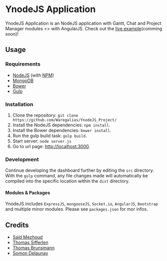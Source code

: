 # YnodeJS Application

YnodeJS Application is an NodeJS application with Gantt, Chat and Project Manager modules <> with AngularJS. 
Check out the [live example](https://github.com/Waregalias/YnodeJS_Project)(comming soon)!

## Usage
### Requirements
* [NodeJS](http://nodejs.org/) (with [NPM](https://www.npmjs.org/))
* [MongoDB](https://www.mongodb.com/)
* [Bower](http://bower.io)
* [Gulp](http://gulpjs.com)

### Installation
1. Clone the repository: `git clone https://github.com/Waregalias/YnodeJS_Project/`
2. Install the NodeJS dependencies: `npm install`.
3. Install the Bower dependencies: `bower install`.
4. Run the gulp build task: `gulp build`.
5. Start server: `node server.js`
6. Go to url page: [http://localhost:3000](http://localhost:3000).


### Development
Continue developing the dashboard further by editing the `src` directory. With the `gulp` command, any file changes made will automatically be compiled into the specific location within the `dist` directory.

#### Modules & Packages
YnodeJS includes `ExpressJS`, `mongooseJS`, `Socket.io`, `AngularJS`, `Bootstrap` and multiple minor modules. Please see `packages.json` for mor infos.

## Credits
* [Saïd Mezhoud](https://github.com/Waregalias)
* [Thomas Sifferlen](https://github.com/thomassifferlen)
* [Thomas Brunsmann](https://github.com/beubzz)
* [Somon Delaunay](https://github.com/Simondelaunay)
